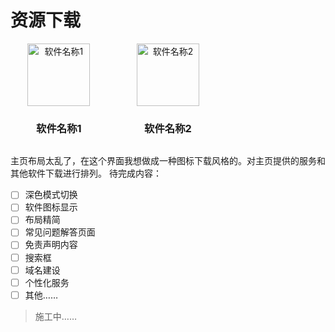 # 资源下载


<style>
  .app-grid {
    display: grid;
    grid-template-columns: repeat(auto-fill, minmax(150px, 1fr));
    gap: 20px;
  }

  .app-item {
    display: flex;
    flex-direction: column;
    align-items: center;
    text-align: center;
  }

  .app-icon {
    width: 100px;
    height: 100px;
    object-fit: contain;
  }
</style>

<div class="app-grid">
  <div class="app-item">
    <img class="app-icon" src="软件图标1链接" alt="软件名称1" />
    <h3>软件名称1</h3>
  </div>
  <div class="app-item">
    <img class="app-icon" src="软件图标2链接" alt="软件名称2" />
    <h3>软件名称2</h3>
  </div>
  <!-- 更多软件 -->
</div>

 
 主页布局太乱了，在这个界面我想做成一种图标下载风格的。对主页提供的服务和其他软件下载进行排列。
 待完成内容：
- [ ] 深色模式切换
- [ ] 软件图标显示
- [ ] 布局精简
- [ ] 常见问题解答页面
- [ ] 免责声明内容
- [ ] 搜索框
- [ ] 域名建设
- [ ] 个性化服务
- [ ] 其他……
 
 > 施工中……

